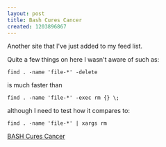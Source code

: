 ```yaml
--- 
layout: post
title: Bash Cures Cancer
created: 1203896867
---
```

Another site that I've just added to my feed list.

Quite a few things on here I wasn't aware of such as:

    find . -name 'file-*' -delete

is much faster than

    find . -name 'file-*' -exec rm {} \;

although I need to test how it compares to:

    find . -name 'file-*' | xargs rm

[BASH Cures Cancer](http://bashcurescancer.com/)
